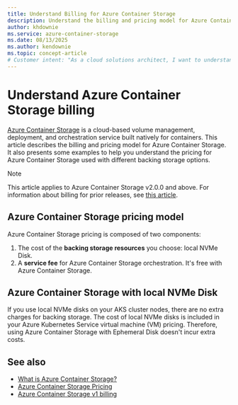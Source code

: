```yaml
---
title: Understand Billing for Azure Container Storage
description: Understand the billing and pricing model for Azure Container Storage, including backing storage costs and applicable service fees for orchestration.
author: khdownie
ms.service: azure-container-storage
ms.date: 08/13/2025
ms.author: kendownie
ms.topic: concept-article
# Customer intent: "As a cloud solutions architect, I want to understand the pricing model for Azure Container Storage, so that I can accurately estimate costs based on backing storage options and service fees for different deployment scenarios."
---
```


# Understand Azure Container Storage billing

[Azure Container Storage](container-storage-introduction.md) is a cloud-based volume management, deployment, and orchestration service built natively for containers. This article describes the billing and pricing model for Azure Container Storage. It also presents some examples to help you understand the pricing for Azure Container Storage used with different backing storage options.

> [!NOTE]
> This article applies to Azure Container Storage v2.0.0 and above. For information about billing for prior releases, see [this article](container-storage-billing-v1.md).

## Azure Container Storage pricing model

Azure Container Storage pricing is composed of two components:

1. The cost of the **backing storage resources** you choose: local NVMe Disk.
1. A **service fee** for Azure Container Storage orchestration. It's free with Azure Container Storage.

## Azure Container Storage with local NVMe Disk

If you use local NVMe disks on your AKS cluster nodes, there are no extra charges for backing storage. The cost of local NVMe disks is included in your Azure Kubernetes Service virtual machine (VM) pricing. Therefore, using Azure Container Storage with Ephemeral Disk doesn't incur extra costs.

## See also

- [What is Azure Container Storage?](container-storage-introduction.md)
- [Azure Container Storage Pricing](https://aka.ms/AzureContainerStoragePricingPage)
- [Azure Container Storage v1 billing](container-storage-billing.md)